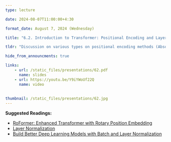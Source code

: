 ```yaml
---
type: lecture

date: 2024-08-07T11:00:00+4:30

format_date: August 7, 2024 (Wednesday)

title: "6.2. Introduction to Transformer: Positional Encoding and Layer Normalization"

tldr: "Discussion on various types on positional encoding methods (Absolute Positional Encoding, Relative Positional Encoding, Rotary Positional Encoding). Understanding Layer Normalization."

hide_from_announcments: true

links: 
    - url: /static_files/presentations/62.pdf
      name: slides
    - url: https://youtu.be/Y9iYWoUf22Q
      name: video
   
      
thumbnail: /static_files/presentations/62.jpg
---
```


<!-- Other additional contents using markdown -->
**Suggested Readings:**
- [RoFormer: Enhanced Transformer with Rotary Position Embedding](https://arxiv.org/pdf/2104.09864)
- [Layer Normalization](https://arxiv.org/pdf/1607.06450)
- [Build Better Deep Learning Models with Batch and Layer Normalization](https://www.pinecone.io/learn/batch-layer-normalization/)
